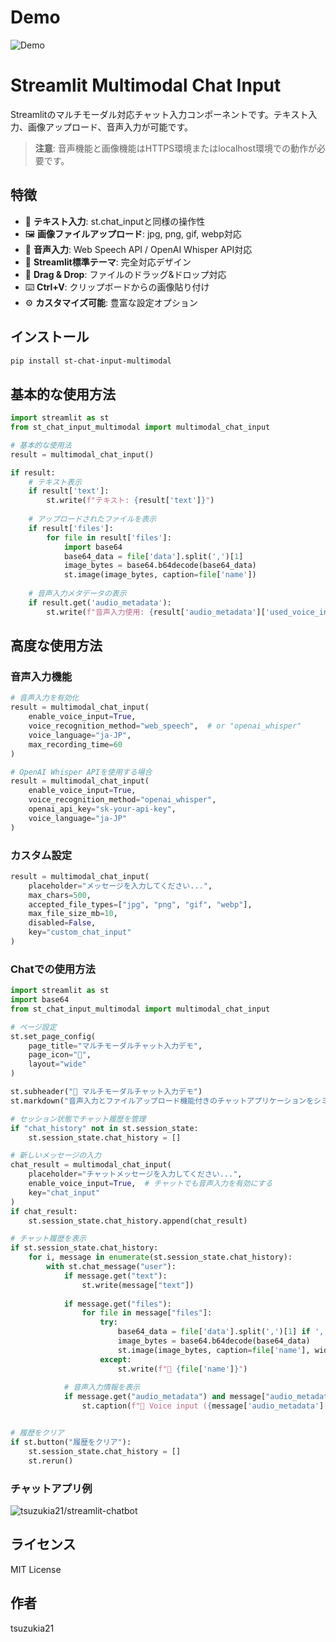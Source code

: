 # Demo

![Demo](./demo.gif)

# Streamlit Multimodal Chat Input

Streamlitのマルチモーダル対応チャット入力コンポーネントです。テキスト入力、画像アップロード、音声入力が可能です。

> **注意**: 音声機能と画像機能はHTTPS環境またはlocalhost環境での動作が必要です。

## 特徴

- 📝 **テキスト入力**: st.chat_inputと同様の操作性
- 🖼️ **画像ファイルアップロード**: jpg, png, gif, webp対応
- 🎤 **音声入力**: Web Speech API / OpenAI Whisper API対応
- 🎨 **Streamlit標準テーマ**: 完全対応デザイン
- 🔄 **Drag & Drop**: ファイルのドラッグ&ドロップ対応
- ⌨️ **Ctrl+V**: クリップボードからの画像貼り付け
- ⚙️ **カスタマイズ可能**: 豊富な設定オプション

## インストール

```bash
pip install st-chat-input-multimodal
```

## 基本的な使用方法

```python
import streamlit as st
from st_chat_input_multimodal import multimodal_chat_input

# 基本的な使用法
result = multimodal_chat_input()

if result:
    # テキスト表示
    if result['text']:
        st.write(f"テキスト: {result['text']}")
    
    # アップロードされたファイルを表示
    if result['files']:
        for file in result['files']:
            import base64
            base64_data = file['data'].split(',')[1]
            image_bytes = base64.b64decode(base64_data)
            st.image(image_bytes, caption=file['name'])
    
    # 音声入力メタデータの表示
    if result.get('audio_metadata'):
        st.write(f"音声入力使用: {result['audio_metadata']['used_voice_input']}")
```

## 高度な使用方法

### 音声入力機能

```python
# 音声入力を有効化
result = multimodal_chat_input(
    enable_voice_input=True,
    voice_recognition_method="web_speech",  # or "openai_whisper"
    voice_language="ja-JP",
    max_recording_time=60
)

# OpenAI Whisper APIを使用する場合
result = multimodal_chat_input(
    enable_voice_input=True,
    voice_recognition_method="openai_whisper",
    openai_api_key="sk-your-api-key",
    voice_language="ja-JP"
)
```

### カスタム設定

```python
result = multimodal_chat_input(
    placeholder="メッセージを入力してください...",
    max_chars=500,
    accepted_file_types=["jpg", "png", "gif", "webp"],
    max_file_size_mb=10,
    disabled=False,
    key="custom_chat_input"
)
```

### Chatでの使用方法


```python
import streamlit as st
import base64
from st_chat_input_multimodal import multimodal_chat_input

# ページ設定
st.set_page_config(
    page_title="マルチモーダルチャット入力デモ",
    page_icon="💬",
    layout="wide"
)

st.subheader("💭 マルチモーダルチャット入力デモ")
st.markdown("音声入力とファイルアップロード機能付きのチャットアプリケーションをシミュレートします。")

# セッション状態でチャット履歴を管理
if "chat_history" not in st.session_state:
    st.session_state.chat_history = []

# 新しいメッセージの入力
chat_result = multimodal_chat_input(
    placeholder="チャットメッセージを入力してください...",
    enable_voice_input=True,  # チャットでも音声入力を有効にする
    key="chat_input"
)
if chat_result:
    st.session_state.chat_history.append(chat_result)

# チャット履歴を表示
if st.session_state.chat_history:
    for i, message in enumerate(st.session_state.chat_history):
        with st.chat_message("user"):
            if message.get("text"):
                st.write(message["text"])
            
            if message.get("files"):
                for file in message["files"]:
                    try:
                        base64_data = file['data'].split(',')[1] if ',' in file['data'] else file['data']
                        image_bytes = base64.b64decode(base64_data)
                        st.image(image_bytes, caption=file['name'], width=200)
                    except:
                        st.write(f"📎 {file['name']}")
            
            # 音声入力情報を表示
            if message.get("audio_metadata") and message["audio_metadata"]["used_voice_input"]:
                st.caption(f"🎤 Voice input ({message['audio_metadata']['transcription_method']})")


# 履歴をクリア
if st.button("履歴をクリア"):
    st.session_state.chat_history = []
    st.rerun()

```

### チャットアプリ例

![tsuzukia21/streamlit-chatbot](https://github.com/tsuzukia21/streamlit-chatbot)

## ライセンス

MIT License

## 作者

tsuzukia21
